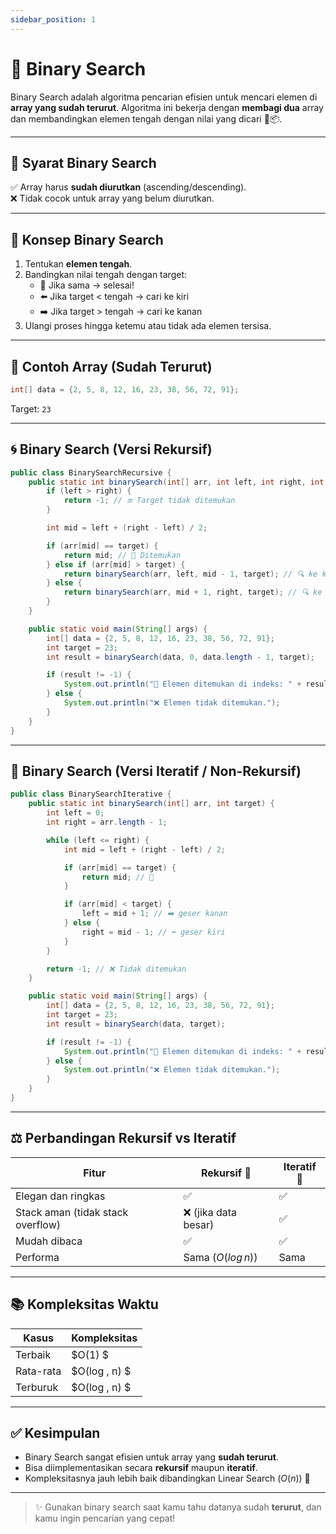 ```yaml
---
sidebar_position: 1
---
```


# 📌 Binary Search

Binary Search adalah algoritma pencarian efisien untuk mencari elemen di **array yang sudah terurut**. Algoritma ini bekerja dengan **membagi dua** array dan membandingkan elemen tengah dengan nilai yang dicari 🔪📦.

---

## 📌 Syarat Binary Search

✅ Array harus **sudah diurutkan** (ascending/descending).  
❌ Tidak cocok untuk array yang belum diurutkan.

---

## 🧠 Konsep Binary Search

1. Tentukan **elemen tengah**.
2. Bandingkan nilai tengah dengan target:
   - 🎯 Jika sama → selesai!
   - ⬅️ Jika target < tengah → cari ke kiri
   - ➡️ Jika target > tengah → cari ke kanan
3. Ulangi proses hingga ketemu atau tidak ada elemen tersisa.

---

## 🧾 Contoh Array (Sudah Terurut)

```java
int[] data = {2, 5, 8, 12, 16, 23, 38, 56, 72, 91};
```

Target: `23`

---

## 🌀 Binary Search (Versi Rekursif)

```java
public class BinarySearchRecursive {
    public static int binarySearch(int[] arr, int left, int right, int target) {
        if (left > right) {
            return -1; // 🔚 Target tidak ditemukan
        }

        int mid = left + (right - left) / 2;

        if (arr[mid] == target) {
            return mid; // 🎯 Ditemukan
        } else if (arr[mid] > target) {
            return binarySearch(arr, left, mid - 1, target); // 🔍 ke kiri
        } else {
            return binarySearch(arr, mid + 1, right, target); // 🔍 ke kanan
        }
    }

    public static void main(String[] args) {
        int[] data = {2, 5, 8, 12, 16, 23, 38, 56, 72, 91};
        int target = 23;
        int result = binarySearch(data, 0, data.length - 1, target);

        if (result != -1) {
            System.out.println("🎉 Elemen ditemukan di indeks: " + result);
        } else {
            System.out.println("❌ Elemen tidak ditemukan.");
        }
    }
}
```

---

## 🔁 Binary Search (Versi Iteratif / Non-Rekursif)

```java
public class BinarySearchIterative {
    public static int binarySearch(int[] arr, int target) {
        int left = 0;
        int right = arr.length - 1;

        while (left <= right) {
            int mid = left + (right - left) / 2;

            if (arr[mid] == target) {
                return mid; // 🎯
            }

            if (arr[mid] < target) {
                left = mid + 1; // ➡️ geser kanan
            } else {
                right = mid - 1; // ⬅️ geser kiri
            }
        }

        return -1; // ❌ Tidak ditemukan
    }

    public static void main(String[] args) {
        int[] data = {2, 5, 8, 12, 16, 23, 38, 56, 72, 91};
        int target = 23;
        int result = binarySearch(data, target);

        if (result != -1) {
            System.out.println("🎉 Elemen ditemukan di indeks: " + result);
        } else {
            System.out.println("❌ Elemen tidak ditemukan.");
        }
    }
}
```

---

## ⚖️ Perbandingan Rekursif vs Iteratif

| Fitur                             | Rekursif 🔁          | Iteratif 🔄 |
| --------------------------------- | -------------------- | ----------- |
| Elegan dan ringkas                | ✅                   | ✅          |
| Stack aman (tidak stack overflow) | ❌ (jika data besar) | ✅          |
| Mudah dibaca                      | ✅                   | ✅          |
| Performa                          | Sama ($O(log \, n)$) | Sama        |

---

## 📚 Kompleksitas Waktu

| Kasus     | Kompleksitas   |
| --------- | -------------- |
| Terbaik   | $O(1) $        |
| Rata-rata | $O(log \, n) $ |
| Terburuk  | $O(log \, n) $ |

---

## ✅ Kesimpulan

- Binary Search sangat efisien untuk array yang **sudah terurut**.
- Bisa diimplementasikan secara **rekursif** maupun **iteratif**.
- Kompleksitasnya jauh lebih baik dibandingkan Linear Search ($O(n)$) 🚀

---

> ✨ Gunakan binary search saat kamu tahu datanya sudah **terurut**, dan kamu ingin pencarian yang cepat!
